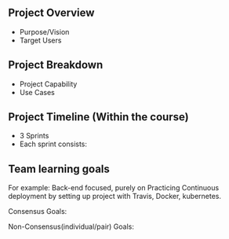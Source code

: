 ## Project Overview 
- Purpose/Vision
- Target Users

## Project Breakdown
- Project Capability
- Use Cases

## Project Timeline (Within the course)
- 3 Sprints
- Each sprint consists:

## Team learning goals
For example: Back-end focused, purely on Practicing Continuous deployment by setting up project with Travis, Docker, kubernetes.

Consensus Goals:

Non-Consensus(individual/pair) Goals: